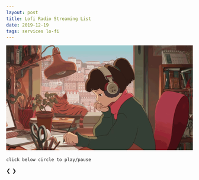 ```yaml
---
layout: post
title: Lofi Radio Streaming List
date: 2019-12-19
tags: services lo-fi
---
```


<link rel="stylesheet" type="text/css" href="{{ site.url }}/assets/css/slideshow.css" />

![lo-fi image](/assets/images/posts/2019-12-19-test-html5-audio.gif)

<script src="/assets/vendor/progressbar.min.js"></script>
<script src="/assets/js/progressbar.js"></script>
<script>
let progressbarwrapper = ProgressBarConf();
let bar = progressbarwrapper.draw('progressbar-container', 'linep');
progressbarwrapper.animate(bar, 0.0, 0);

const id = 0;
const thumbnail = 1;
const sourceSrc = 2;
const sourceType = 3;
let audios = [
  [
    "hyades.shoutca.st",
    "https://cdn-profiles.tunein.com/s288329/images/logoq.jpg?t=636294",
    "http://hyades.shoutca.st:8043/autodj",
    "audio/mpeg",
  ],
  /*
  [
    "tunein_com_Now_Playing_s290316",
    "https://cdn-profiles.tunein.com/s290316/images/logoq.jpg?t=151378",
    "http://listen.shoutcast.com/freshsndgold",
    "audio/mpeg",
  ],*/
  [
    "radio_net_lautfm_lofi",
    "https://static.radio.net/inc/v2/images/avatars/station_avatar.gif",
    "https://stream.laut.fm/lofi?ref=radiode",
    "audio/mpeg",
  ],
];

let slideClassName = 'musicSlide';
let slideshowObj = slideshow();
slideshowObj.init(slideClassName, 'dot');

for(let audioKey in audios) {
  let templateId = util.genID();
  let $clone = $('#template').clone();
  $clone.attr('id', templateId);
  $clone.removeClass('mySlides');
  $clone.addClass(slideClassName);
  $clone.find('[name=sequence]').html('' + (Number(audioKey)+1) + '/' + audios.length);
  $clone.find('[name=thumbnail]').attr('src', audios[audioKey][thumbnail]);
  $clone.find('[name=caption]').html(audios[audioKey][id]);
  let audioId = util.genID();
  $clone.find('audio').attr('id', audioId);
  $clone.find('[name=audiosrc]').attr('src', audios[audioKey][sourceSrc]);
  $clone.find('[name=audiosrc]').attr('type', audios[audioKey][sourceType]);
  $('#slideshow-container').prepend($clone);

  $clone.find('[name=thumbnail]').click(() => {
      let audio = document.getElementById(audioId);
      if(audio.paused) { audio.play(); }
      else { audio.pause(); }
  });

  $('#dot-container').append('<span class="dot"></span>');

  progressbarwrapper.animate(bar, (Number(audioKey)+1)/audios.length, 10);
}

$('#prev').click(slideshowObj.prevSlide);
$('#next').click(slideshowObj.nextSlide);
for(let i=0; i<$('.dot').length; i++) {
	$($('.dot').get(i)).click(() => {
    slideshowObj.currSlide(i);
  });
}

slideshowObj.currSlide(0);
progressbarwrapper.animate(bar, 1.0, 100);
</script>

``` shell
click below circle to play/pause
```

<div id="progressbar-container"></div>

<div id="slideshow-container" class="slideshow-container" style="max-width:150px;">
  <!-- contents -->
  <!-- Next and previous buttons -->
  <a class="prev" id="prev">&#10094;</a>
  <a class="next" id="next">&#10095;</a>
</div>

<!-- The dots/circles -->
<div id="dot-container" style="text-align:center">
</div>


<!-- Full-width images with number and caption text -->
<div id="template" class="mySlides fade" style="display:none; text-align:center;">
  <div name="sequence" class="numbertext"></div>
  <img name="thumbnail" src="#" style="width:150px; height:150px; border-radius:50%; vertical-align:middle;"/>
  <div name="caption" class="text"></div>
  <audio controls loop style="display:none;">
    <source name="audiosrc" src="#" type="#">
    Your browser does not support the audio element.
  </audio>
</div>
